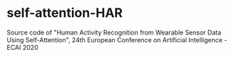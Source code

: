 # self-attention-HAR
Source code of "Human Activity Recognition from Wearable Sensor Data Using Self-Attention", 24th European Conference on Artificial Intelligence - ECAI 2020
